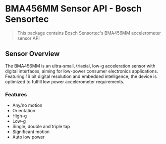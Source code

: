 # BMA456MM Sensor API - Bosch Sensortec

> This package contains Bosch Sensortec's BMA456MM accelerometer sensor API

## Sensor Overview

The BMA456MM is an ultra-small, triaxial, low-g acceleration sensor with digital interfaces, aiming for low-power
consumer electronics applications. Featuring 16 bit digital resolution and embedded intelligence, the device 
is optimized to fulfill low power accelerometer requirements.

### Features

- Any/no motion 
- Orientation
- High-g
- Low-g
- Single, double and triple tap
- Significant motion
- Auto low power